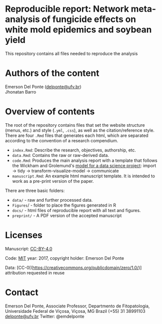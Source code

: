 # Reproducible report: Network meta-analysis of fungicide effects on white mold epidemics and soybean yield

This repository contains all files needed to reproduce the analysis 


# Authors of the content

Emerson Del Ponte (delponte@ufv.br)  
Jhonatan Barro 

# Overview of contents

The root of the repository contains files that set the website structure (menus, etc.) and style  (`.yml`, `.css`), as well as the citation/reference style. There are four `.Rmd` files that generates each html, which are separated according to the convention of a research compendium.

- `index.Rmd`: Describe the research, objectives, authorship, etc.
- `data.Rmd`: Contains the raw or raw-derived data.
- `code.Rmd`: Produces the main analysis report with a template that follows the Wickham and Grolemund's [model for a data science project](http://r4ds.had.co.nz/introduction.html):  import -> tidy -> transform-visualize-model -> communicate 
- `manuscript.Rmd`: An example html manuscript template. It is intended to work as a pre-print version of the paper. 

There are three basic folders:

- `data/` - raw and further processed data.
- `Figures`/ - folder to place the figures generated in R
- `docs/` - html files of reproducible report with all text and figures.
- `preprint/` - A PDF version of the accepted manuscript


# Licenses

Manuscript: [CC-BY-4.0](https://creativecommons.org/licenses/by/4.0/)

Code: [MIT](https://opensource.org/licenses/MIT) year: 2017, copyright holder: Emerson Del Ponte

Data: [CC-0[(https://creativecommons.org/publicdomain/zero/1.0/)] attribution requested in reuse

# Contact

Emerson Del Ponte, Associate Professor, Departmento de Fitopatologia, Universidade Federal de Viçosa, Viçosa, MG Brazil
(+55) 31 38991103 
delponte@ufv.br
Twitter: @emdelponte

